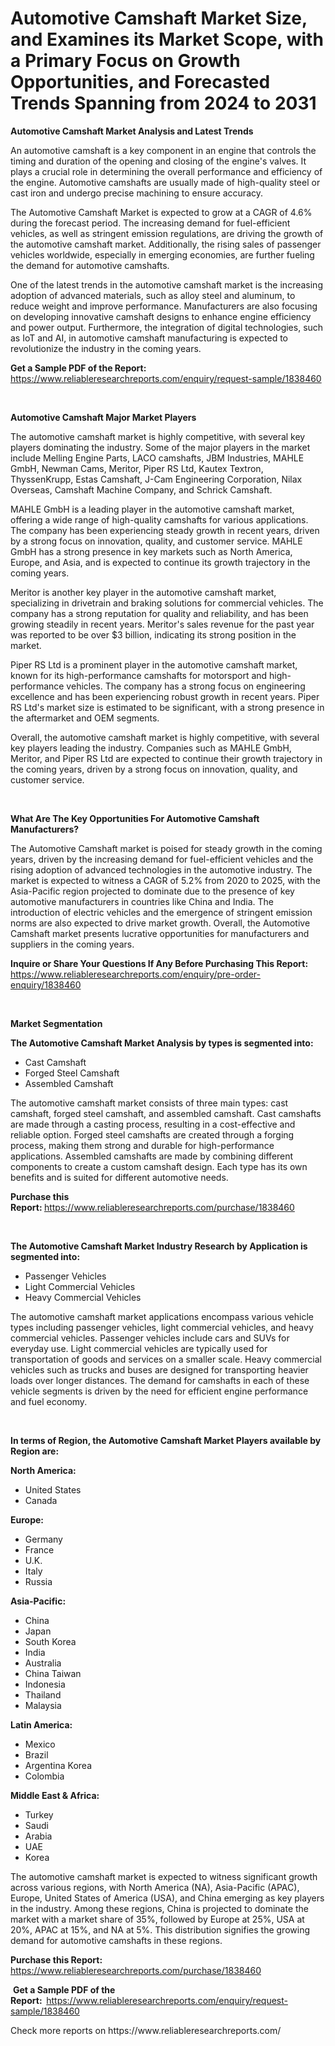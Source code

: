 <p><h1>Automotive Camshaft Market Size, and Examines its Market Scope, with a Primary Focus on Growth Opportunities, and Forecasted Trends Spanning from 2024 to 2031</h1></p><p><strong>Automotive Camshaft Market Analysis and Latest Trends</strong></p>
<p><p>An automotive camshaft is a key component in an engine that controls the timing and duration of the opening and closing of the engine's valves. It plays a crucial role in determining the overall performance and efficiency of the engine. Automotive camshafts are usually made of high-quality steel or cast iron and undergo precise machining to ensure accuracy.</p><p>The Automotive Camshaft Market is expected to grow at a CAGR of 4.6% during the forecast period. The increasing demand for fuel-efficient vehicles, as well as stringent emission regulations, are driving the growth of the automotive camshaft market. Additionally, the rising sales of passenger vehicles worldwide, especially in emerging economies, are further fueling the demand for automotive camshafts.</p><p>One of the latest trends in the automotive camshaft market is the increasing adoption of advanced materials, such as alloy steel and aluminum, to reduce weight and improve performance. Manufacturers are also focusing on developing innovative camshaft designs to enhance engine efficiency and power output. Furthermore, the integration of digital technologies, such as IoT and AI, in automotive camshaft manufacturing is expected to revolutionize the industry in the coming years.</p></p>
<p><strong>Get a Sample PDF of the Report:&nbsp;</strong> <a href="https://www.reliableresearchreports.com/enquiry/request-sample/1838460">https://www.reliableresearchreports.com/enquiry/request-sample/1838460</a></p>
<p>&nbsp;</p>
<p><strong>Automotive Camshaft Major Market Players</strong></p>
<p><p>The automotive camshaft market is highly competitive, with several key players dominating the industry. Some of the major players in the market include Melling Engine Parts, LACO camshafts, JBM Industries, MAHLE GmbH, Newman Cams, Meritor, Piper RS Ltd, Kautex Textron, ThyssenKrupp, Estas Camshaft, J-Cam Engineering Corporation, Nilax Overseas, Camshaft Machine Company, and Schrick Camshaft.</p><p>MAHLE GmbH is a leading player in the automotive camshaft market, offering a wide range of high-quality camshafts for various applications. The company has been experiencing steady growth in recent years, driven by a strong focus on innovation, quality, and customer service. MAHLE GmbH has a strong presence in key markets such as North America, Europe, and Asia, and is expected to continue its growth trajectory in the coming years.</p><p>Meritor is another key player in the automotive camshaft market, specializing in drivetrain and braking solutions for commercial vehicles. The company has a strong reputation for quality and reliability, and has been growing steadily in recent years. Meritor's sales revenue for the past year was reported to be over $3 billion, indicating its strong position in the market.</p><p>Piper RS Ltd is a prominent player in the automotive camshaft market, known for its high-performance camshafts for motorsport and high-performance vehicles. The company has a strong focus on engineering excellence and has been experiencing robust growth in recent years. Piper RS Ltd's market size is estimated to be significant, with a strong presence in the aftermarket and OEM segments.</p><p>Overall, the automotive camshaft market is highly competitive, with several key players leading the industry. Companies such as MAHLE GmbH, Meritor, and Piper RS Ltd are expected to continue their growth trajectory in the coming years, driven by a strong focus on innovation, quality, and customer service.</p></p>
<p>&nbsp;</p>
<p><strong>What Are The Key Opportunities For Automotive Camshaft Manufacturers?</strong></p>
<p><p>The Automotive Camshaft market is poised for steady growth in the coming years, driven by the increasing demand for fuel-efficient vehicles and the rising adoption of advanced technologies in the automotive industry. The market is expected to witness a CAGR of 5.2% from 2020 to 2025, with the Asia-Pacific region projected to dominate due to the presence of key automotive manufacturers in countries like China and India. The introduction of electric vehicles and the emergence of stringent emission norms are also expected to drive market growth. Overall, the Automotive Camshaft market presents lucrative opportunities for manufacturers and suppliers in the coming years.</p></p>
<p><strong>Inquire or Share Your Questions If Any Before Purchasing This Report:</strong> <a href="https://www.reliableresearchreports.com/enquiry/pre-order-enquiry/1838460">https://www.reliableresearchreports.com/enquiry/pre-order-enquiry/1838460</a></p>
<p>&nbsp;</p>
<p><strong>Market Segmentation</strong></p>
<p><strong>The Automotive Camshaft Market Analysis by types is segmented into:</strong></p>
<p><ul><li>Cast Camshaft</li><li>Forged Steel Camshaft</li><li>Assembled Camshaft</li></ul></p>
<p><p>The automotive camshaft market consists of three main types: cast camshaft, forged steel camshaft, and assembled camshaft. Cast camshafts are made through a casting process, resulting in a cost-effective and reliable option. Forged steel camshafts are created through a forging process, making them strong and durable for high-performance applications. Assembled camshafts are made by combining different components to create a custom camshaft design. Each type has its own benefits and is suited for different automotive needs.</p></p>
<p><strong>Purchase this Report:&nbsp;</strong><a href="https://www.reliableresearchreports.com/purchase/1838460">https://www.reliableresearchreports.com/purchase/1838460</a></p>
<p>&nbsp;</p>
<p><strong>The Automotive Camshaft Market Industry Research by Application is segmented into:</strong></p>
<p><ul><li>Passenger Vehicles</li><li>Light Commercial Vehicles</li><li>Heavy Commercial Vehicles</li></ul></p>
<p><p>The automotive camshaft market applications encompass various vehicle types including passenger vehicles, light commercial vehicles, and heavy commercial vehicles. Passenger vehicles include cars and SUVs for everyday use. Light commercial vehicles are typically used for transportation of goods and services on a smaller scale. Heavy commercial vehicles such as trucks and buses are designed for transporting heavier loads over longer distances. The demand for camshafts in each of these vehicle segments is driven by the need for efficient engine performance and fuel economy.</p></p>
<p>&nbsp;</p>
<p><strong>In terms of Region, the Automotive Camshaft Market Players available by Region are:</strong></p>
<p>
    <p> <strong> North America: </strong>
        <ul>
            <li>United States</li>
            <li>Canada</li>
        </ul>
        </p> 
    <p> <strong> Europe: </strong>
        <ul>
            <li>Germany</li>
            <li>France</li>
            <li>U.K.</li>
            <li>Italy</li>
            <li>Russia</li>
        </ul>
        </p> 
    <p> <strong> Asia-Pacific: </strong>
        <ul>
            <li>China</li>
            <li>Japan</li>
            <li>South Korea</li>
            <li>India</li>
            <li>Australia</li>
            <li>China Taiwan</li>
            <li>Indonesia</li>
            <li>Thailand</li>
            <li>Malaysia</li>
        </ul>
        </p> 
    <p> <strong> Latin America: </strong>
        <ul>
            <li>Mexico</li>
            <li>Brazil</li>
            <li>Argentina Korea</li>
            <li>Colombia</li>
        </ul>
        </p> 
    <p> <strong> Middle East & Africa: </strong>
        <ul>
            <li>Turkey</li>
            <li>Saudi</li>
            <li>Arabia</li>
            <li>UAE</li>
            <li>Korea</li>
        </ul>
    </p>
    </p>
<p><p>The automotive camshaft market is expected to witness significant growth across various regions, with North America (NA), Asia-Pacific (APAC), Europe, United States of America (USA), and China emerging as key players in the industry. Among these regions, China is projected to dominate the market with a market share of 35%, followed by Europe at 25%, USA at 20%, APAC at 15%, and NA at 5%. This distribution signifies the growing demand for automotive camshafts in these regions.</p></p>
<p><strong>Purchase this Report: </strong><a href="https://www.reliableresearchreports.com/purchase/1838460">https://www.reliableresearchreports.com/purchase/1838460</a></p>
<p>&nbsp;<strong>Get a Sample PDF of the Report:&nbsp;&nbsp;</strong><a href="https://www.reliableresearchreports.com/enquiry/request-sample/1838460">https://www.reliableresearchreports.com/enquiry/request-sample/1838460</a></p>
<p><strong></strong></p>
<p>Check more reports on https://www.reliableresearchreports.com/</p>